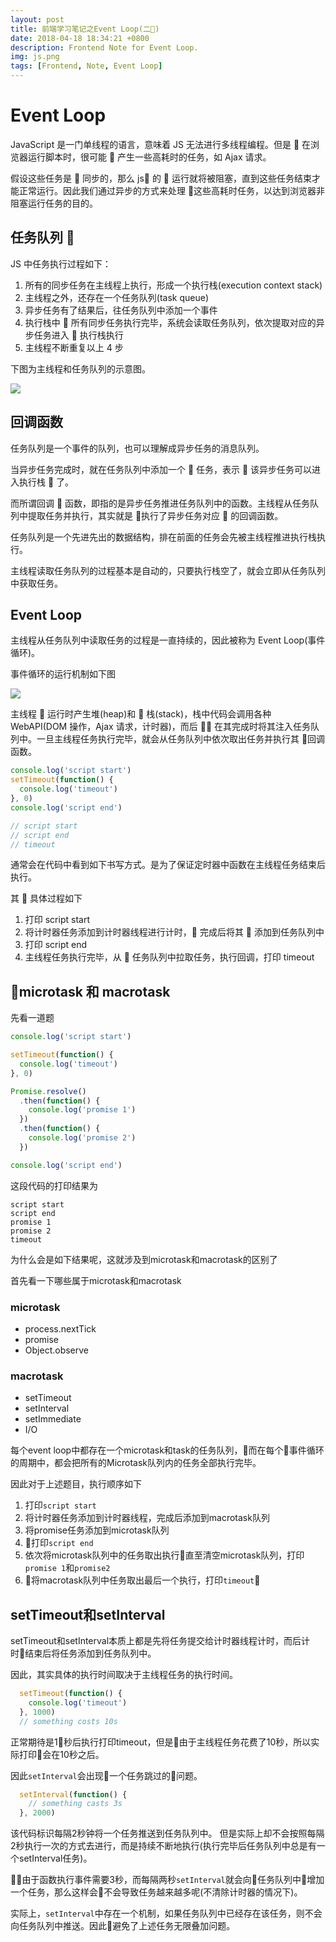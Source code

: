 ```yaml
---
layout: post
title: 前端学习笔记之Event Loop(二)
date: 2018-04-18 18:34:21 +0800
description: Frontend Note for Event Loop.
img: js.png
tags: [Frontend, Note, Event Loop]
---
```


# Event Loop

JavaScript 是一门单线程的语言，意味着 JS 无法进行多线程编程。但是  在浏览器运行脚本时，很可能  产生一些高耗时的任务，如 Ajax 请求。

假设这些任务是  同步的，那么 js 的  运行就将被阻塞，直到这些任务结束才能正常运行。因此我们通过异步的方式来处理  这些高耗时任务，以达到浏览器非阻塞运行任务的目的。

## 任务队列 

JS 中任务执行过程如下：

1.  所有的同步任务在主线程上执行，形成一个执行栈(execution context stack)
2.  主线程之外，还存在一个任务队列(task queue)
3.  异步任务有了结果后，往任务队列中添加一个事件
4.  执行栈中  所有同步任务执行完毕，系统会读取任务队列，依次提取对应的异步任务进入  执行栈执行
5.  主线程不断重复以上 4 步

下图为主线程和任务队列的示意图。

![](../assets/img/task_queue.png)

## 回调函数

任务队列是一个事件的队列，也可以理解成异步任务的消息队列。

当异步任务完成时，就在任务队列中添加一个  任务，表示  该异步任务可以进入执行栈  了。

而所谓回调  函数，即指的是异步任务推进任务队列中的函数。主线程从任务队列中提取任务并执行，其实就是  执行了异步任务对应  的回调函数。

任务队列是一个先进先出的数据结构，排在前面的任务会先被主线程推进执行栈执行。

主线程读取任务队列的过程基本是自动的，只要执行栈空了，就会立即从任务队列中获取任务。

## Event Loop

主线程从任务队列中读取任务的过程是一直持续的，因此被称为 Event Loop(事件循环)。

事件循环的运行机制如下图

![](../assets/img/event_loop.png)

主线程  运行时产生堆(heap)和  栈(stack)，栈中代码会调用各种 WebAPI(DOM 操作，Ajax 请求，计时器)，而后  在其完成时将其注入任务队列中。一旦主线程任务执行完毕，就会从任务队列中依次取出任务并执行其  回调函数。

```javascript
console.log('script start')
setTimeout(function() {
  console.log('timeout')
}, 0)
console.log('script end')

// script start
// script end
// timeout
```

通常会在代码中看到如下书写方式。是为了保证定时器中函数在主线程任务结束后执行。

其  具体过程如下

1.  打印 script start
2.  将计时器任务添加到计时器线程进行计时， 完成后将其  添加到任务队列中
3.  打印 script end
4.  主线程任务执行完毕，从  任务队列中拉取任务，执行回调，打印 timeout

## microtask 和 macrotask

先看一道题

```javascript
console.log('script start')

setTimeout(function() {
  console.log('timeout')
}, 0)

Promise.resolve()
  .then(function() {
    console.log('promise 1')
  })
  .then(function() {
    console.log('promise 2')
  })

console.log('script end')
```

这段代码的打印结果为
      
    script start
    script end
    promise 1
    promise 2
    timeout

为什么会是如下结果呢，这就涉及到microtask和macrotask的区别了

首先看一下哪些属于microtask和macrotask

### microtask
 * process.nextTick
 * promise
 * Object.observe

### macrotask
  * setTimeout
  * setInterval
  * setImmediate
  * I/O

每个event loop中都存在一个microtask和task的任务队列，而在每个事件循环的周期中，都会把所有的Microtask队列内的任务全部执行完毕。

因此对于上述题目，执行顺序如下

1. 打印`script start`
2. 将计时器任务添加到计时器线程，完成后添加到macrotask队列
3. 将promise任务添加到microtask队列
4. 打印`script end`
5. 依次将microtask队列中的任务取出执行直至清空microtask队列，打印`promise 1`和`promise2`
6. 将macrotask队列中任务取出最后一个执行，打印`timeout`


## setTimeout和setInterval

setTimeout和setInterval本质上都是先将任务提交给计时器线程计时，而后计时结束后将任务添加到任务队列中。

因此，其实具体的执行时间取决于主线程任务的执行时间。

```javascript
  setTimeout(function() {
    console.log('timeout')    
  }, 1000)
  // something costs 10s
```
正常期待是1秒后执行打印timeout，但是由于主线程任务花费了10秒，所以实际打印会在10秒之后。

因此``setInterval``会出现一个任务跳过的问题。
```javascript
  setInterval(function() {
    // something casts 3s
  }, 2000)
```
该代码标识每隔2秒钟将一个任务推送到任务队列中。
但是实际上却不会按照每隔2秒执行一次的方式去进行，而是持续不断地执行(执行完毕后任务队列中总是有一个setInterval任务)。

由于函数执行事件需要3秒，而每隔两秒`setInterval`就会向任务队列中增加一个任务，那么这样会不会导致任务越来越多呢(不清除计时器的情况下)。

实际上，`setInterval`中存在一个机制，如果任务队列中已经存在该任务，则不会向任务队列中推送。因此避免了上述任务无限叠加问题。
